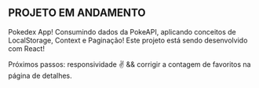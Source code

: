 
## PROJETO EM ANDAMENTO ##
Pokedex App!
Consumindo dados da PokeAPI, aplicando conceitos de LocalStorage, Context e Paginação! 
Este projeto está sendo desenvolvido com React! 

Próximos passos: responsividade ✌️ && corrigir a contagem de favoritos na página de detalhes. 

